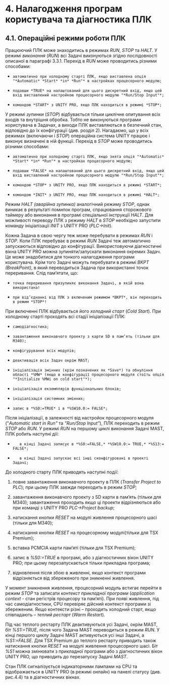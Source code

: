 # 4.  Налагодження програм користувача та діагностика ПЛК

## 4.1. Операційні режими роботи ПЛК

Працюючий ПЛК може знаходитись в режимах *RUN*, *STOP* та *HALT*. У режимі *виконання* (*RUN*) всі Задачі виконуються згідно послідовності описаної в параграфі 3.3.1. Перехід в *RUN* може проводитись різними способами: 

-     автоматично при холодному старті ПЛК, якщо виставлена опція "*Automatic* *Start* *in* *Run"* в настройках процесорного модулю;

-     подавши *TRUE* на налаштований для цього дискретний вхід, якщо цей вхід виставлений настройкою процесорного модулю "*Run/Stop Input"*; 

-     командою *START* з UNITY PRO, якщо ПЛК находиться в режимі *STOP*;

У режимі *зупинки* (*STOP*) відбувається тільки циклічне опитування всіх входів та внутрішня обробка. Тобто не виконуються програми користувача в Задачах, а виходи ПЛК виставляються в безпечний стан, відповідно до їх конфігурації (див. розділ 2). Нагадаємо, що у всіх режимах (включаючи і *STOP*) операційна система UNITY працює і виконує визначені в ній функції. Перехід в *STOP* може проводитись різними способами:

-     автоматично при холодному старті ПЛК, якщо знята опція "*Automatic* *Start* *in* *Run"* в настройках процесорного модулю;

-     подавши *FALSE* на налаштований для цього дискретний вхід, якщо цей вхід виставлений настройкою процесорного модулю "*Run/Stop Input"*; 

-     командою *STOP* з UNITY PRO, якщо ПЛК находиться в режимі *START*;

-     командою *INIT* з UNITY PRO, якщо ПЛК находиться в режимі *HALT*;

Режим *HALT* *(аварійна зупинка)* аналогічний режиму *STOP*, однак виникає в результаті помилок програм, спрацювання сторожового таймеру або виконання в програмі спеціальної інструкції *HALT*. Для можливості переводу ПЛК з режиму *HALT* в *STOP* необхідно запустити команду ініціалізації *INIT* з UNITY PRO (*PLC->Init*).

Кожна Задача в свою чергу теж може перебувати в режимах *RUN* і *STOP*. Коли ПЛК перебуває в режимі *RUN* Задачі теж автоматично запускаються відповідно до конфігурації. Використовуючи діагностичні вікна UNITY PRO можна зупиняти/запускати виконання окремих Задач. Це може знадобитися для тонкого налагодження програми користувача. Крім того Задачі можуть перебувати в режимі *BKPT* *(BreakPoint)*, в який переводиться Задача при використанні точок переривання. Слід пам’ятати, що:

-     точка переривання призупиняє виконання Задачі, в якій вона використана! 

-     при від’єднанні від ПЛК з включеним режимом *BKPT*, він переходить в режим *STOP*!

При включенні ПЛК відбувається його *холодний старт* (*Cold* *Start*). При холодному старті проходять всі стадії ініціалізації ПЛК:

-     самодіагностика;

-     завантаження виконавчого проекту з карти SD в пам’ять (тільки для М340);

-     конфігурування всіх модулів;

-     деактивація всіх Задач окрім MAST;

-     ініціалізація змінних (крім позначених як *Save*) та обнуління області *%MW* (якщо в конфігурації процесорного модуля стоїть опція "*Initialize %MWi on cold start"*);

-     ініціалізація екземплярів функціональних блоків;

-     ініціалізація системних змінних;

-     запис в *%S0:=TRUE* і в *%SW10.0:= FALSE*; 

Після ініціалізації, в залежності від настройок процесорного модуля ("*Automatic start in Run"* та *"Run/Stop Input"*), ПЛК переходить в режим *STOP* або *RUN*.  У режимі *RUN* на першому циклі виконання Задачі MAST, ПЛК робить наступні дії:

-        в кінці Задачі записує в *%S0:=FALSE,* *%SW10.0:= TRUE,* *%S13:= FALSE*;

-        в кінці Задачі запускає всі інші сконфігуровані в проекті Задачі;

До холодного старту ПЛК приводять наступні події:

1)  повне завантаження виконавчого проекту в ПЛК (*Transfer* *Project* *to* *PLC*); при цьому ПЛК завжди переходить в режим *STOP*;

2)  завантаження виконавчого проекту з SD карти в пам’ять (тільки для М340); завантаження проходить якщо ці проекти відрізняються або при команді з UNITY PRO *PLC->Project backup*;

3)  натискання кнопки *RESET* на модулі живлення процесорного шасі (тільки для M340); 

4)  натискання кнопки *RESET* на процесорному модулі(тільки для TSX Premium);

5)  вставка PCMCIA карти пам’яті (тільки для TSX Premium);

6)  запис в *%S0:=TRUE* в програмі, або з діагностичних вікон UNITY PRO; при цьому перезапускається тільки прикладна програма;

7)  відновлення після збою в живленні, якщо контекст програми відрізняється від збереженого при зникненні живлення.      

У момент зникнення живлення, процесорний модуль встигає перейти в режим *STOP* та записати *контекст прикладної програми* (*application* *context* - стан регістрів процесору та пам’яті). При появі живлення, під час самодіагностики, CPU перевіряє дійсний контекст програми зі збереженим. Якщо контексти різні – проходить холодний старт, якщо співпадають – *теплий рестарт* (*Warm Restart*).

Під час теплого рестарту ПЛК деактивуються усі Задачі, окрім MAST, біт *%S1:=TRUE*, після чого Задача MAST переводиться в режим *RUN*. У кінці першого циклу Задачі MAST активуються усі інші Задачі, а *%S1:=FALSE.* Для TSX Premium до теплого рестарту приводить також натискання кнопки *RESET* на модулі живлення процесорного шасі. Біт *%S1* можна змінювати з прикладної програми або з діагностичних вікон UNITY PRO, що приводить до перезапуску Задачі *MAST*.

Стан ПЛК сигналізується індикаторними лампами на CPU та відображається в UNITY PRO (в режимі онлайн) на панелі статусу (див. рис.4.4) та в діагностичних вікнах.   

 